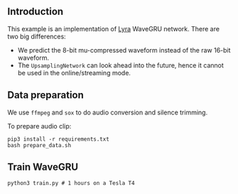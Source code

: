 ## Introduction

This example is an implementation of [Lyra](https://github.com/google/lyra) WaveGRU network. There are two big differences:

* We predict the 8-bit mu-compressed waveform instead of the raw 16-bit waveform.
* The `UpsamplingNetwork` can look ahead into the future, hence it cannot be used in the online/streaming mode.


## Data preparation

We use `ffmpeg` and `sox` to do audio conversion and silence trimming.


To prepare audio clip:

    pip3 install -r requirements.txt
    bash prepare_data.sh
    
## Train WaveGRU

    python3 train.py # 1 hours on a Tesla T4
